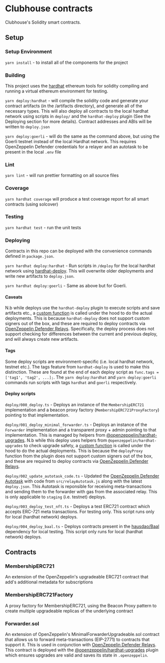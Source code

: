 # Clubhouse contracts

Clubhouse's Solidity smart contracts.

## Setup

### Setup Environment

`yarn install` - to install all of the components for the project

### Building

This project uses the [hardhat](https://hardhat.org/) ethereum tools for solidity compiling and running a virtual ethereum environment for testing.

`yarn deploy:hardhat` - will compile the solidity code and generate your contract artifacts (in the /artifacts directory), and generate all of the necessary types. This will also deploy all contracts to the local hardhat network using scripts in `deploy/` and the `hardhat-deploy` plugin (See the Deploying section for more details). Contract addresses and ABIs will be written to `deploy.json`

`yarn deploy:goerli` - will do the same as the command above, but using the Goerli testnet instead of the local Hardhat network. This requires OpenZeppelin Defender credentials for a relayer and an autotask to be present in the local `.env` file

### Lint

`yarn lint` - will run prettier formatting on all source files

### Coverage
`yarn hardhat coverage` will produce a test coverage report for all smart contracts (using solcover)

### Testing

`yarn hardhat test` - run the unit tests

### Deploying

Contracts in this repo can be deployed with the convenience commands defined in `package.json`.

`yarn hardhat deploy:hardhat` - Run scripts in `/deploy` for the local hardhat network using [hardhat-deploy](https://www.npmjs.com/package/hardhat-deploy). This will overwrite older deployments and write new artifacts to `deploy.json`.

`yarn hardhat deploy:goerli` - Same as above but for Goerli.

#### Caveats
N.b while deploys use the `hardhat-deploy` plugin to execute scripts and save artifacts etc., a [custom function](https://github.com/alphaexplorationco/clubhouse_contracts/blob/2024199de569ffc4548cbf983acae2b9e399d01d/src/hardhatDeployUtils.ts#L129) is called under the hood to do the actual deployments. This is because `hardhat-deploy` does not support custom signers out of the box, and these are required to deploy contracts via [OpenZeppelin Defender Relays](https://docs.openzeppelin.com/defender/relay). Specifically, the deploy process does not support checking for differences between the current and previous deploy, and will always create new artifacts.

#### Tags
Some deploy scripts are environment-specific (i.e. local hardhat network, testnet etc.). The tags feature from `hardhat-deploy` is used to make this distinction. These are found at the end of each deploy script as `func.tags = ['tag1', 'tag2', ...];`. The `yarn deploy:hardhat` and `yarn deploy:goerli` commands run scripts with tags `hardhat` and `goerli` respectively.

#### Deploy scripts
`deploy/000_deploy.ts` - Deploys an instance of the `MembershipERC721` implementation and a beacon proxy factory (`MembershipERC721ProxyFactory`) pointing to that implementation.

`deploy/001_deploy_minimal_forwarder.ts` - Deploys an instance of the `Forwarder` implementation and a transparent proxy + admin pointing to that implementation. This is managed by helpers from [@openzeppelin/hardhat-upgrades](https://docs.openzeppelin.com/upgrades-plugins/1.x/hardhat-upgrades). N.b while this deploy uses helpers from `@openzeppelin/hardhat-upgrades` to check upgrade safety, a [custom function](https://github.com/alphaexplorationco/clubhouse_contracts/blob/2024199de569ffc4548cbf983acae2b9e399d01d/src/hardhatDeployUtils.ts#L87) is called under the hood to do the actual deployments. This is because the `deployProxy` function from the plugin does not support custom signers out of the box, and these are required to deploy contracts via [OpenZeppelin Defender Relays](https://docs.openzeppelin.com/defender/relay).

`deploy/002_update_autotask_code.ts` - Updated the [OpenZeppelin Defender Autotask]() with code from `src/relayAutotask.js` along with the latest `deploy.json`. This Autotask is reponsible for receiving meta-transactions and sending them to the forwarder with gas from the associated relay. This is only applicable to `staging` (i.e. testnet) deploys.

`deploy/003_deploy_test_nft.ts` - Deploys a test ERC721 contract which accepts ERC-721 meta transactions. For testing only. This script runs only for local (hardhat network) deploys.

`deploy/004_deploy_baal.ts` - Deploys contracts present in the [hausdao/Baal](https://github.com/HausDAO/Baal) dependency for local testing. This script only runs for local (hardhat network) deploys.

## Contracts

### MembershipERC721
An extension of the OpenZeppelin's upgradeable ERC721 contract that add's additional metadata for subscriptions

### MembershipERC721Factory
A proxy factory for MembershipERC721, using the Beacon Proxy pattern to create multiple upgradeable replicas of the underlying contract

### Forwarder.sol
An extension of OpenZeppelin's MinimalForwarderUpgradeable.sol contract that allows us to forward meta-transactions (EIP-2771) to contracts that support it. This is used in conjunction with [OpenZeppelin Defender Relays](https://docs.openzeppelin.com/defender/relay). This contract is deployed with the [@openzeppelin/hardhat-upgrades](https://docs.openzeppelin.com/upgrades-plugins/1.x/hardhat-upgrades) plugin which ensures upgrades are valid and saves its state in `.openzeppelin`.
